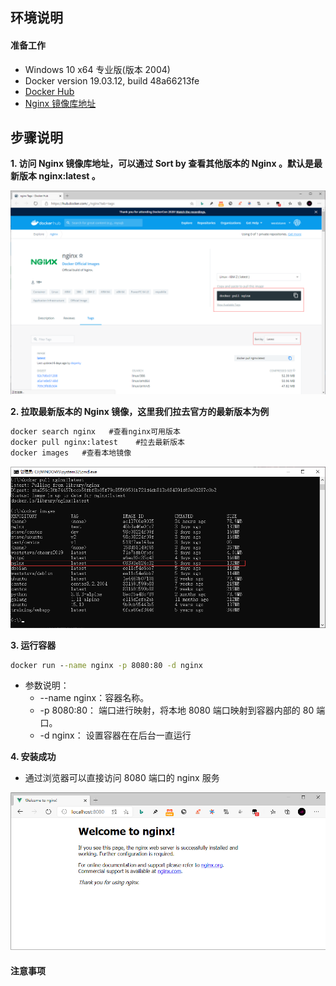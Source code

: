 ## **环境说明**

#### 准备工作

- Windows 10 x64 专业版(版本 2004)
- Docker version 19.03.12, build 48a66213fe
- [Docker Hub](https://hub.docker.com/)
- [Nginx 镜像库地址](https://hub.docker.com/_/nginx?tab=tags)

## **步骤说明**

**1. 访问 Nginx 镜像库地址，可以通过 Sort by 查看其他版本的 Nginx 。默认是最新版本 nginx:latest 。**

![Nginx镜像库](..//img/ct_img/dk32.png)

**2. 拉取最新版本的 Nginx 镜像，这里我们拉去官方的最新版本为例**

```cmd
docker search nginx   #查看nginx可用版本
docker pull nginx:latest    #拉去最新版本
docker images   #查看本地镜像
```

![查看本地镜像](..//img/ct_img/dk33.png)

**3. 运行容器**

```cmd
docker run --name nginx -p 8080:80 -d nginx
```

- 参数说明：
  - --name nginx：容器名称。
  - -p 8080:80： 端口进行映射，将本地 8080 端口映射到容器内部的 80 端口。
  - -d nginx： 设置容器在在后台一直运行

**4. 安装成功**

- 通过浏览器可以直接访问 8080 端口的 nginx 服务

![检测](..//img/ct_img/dk34.png)

#### 注意事项
